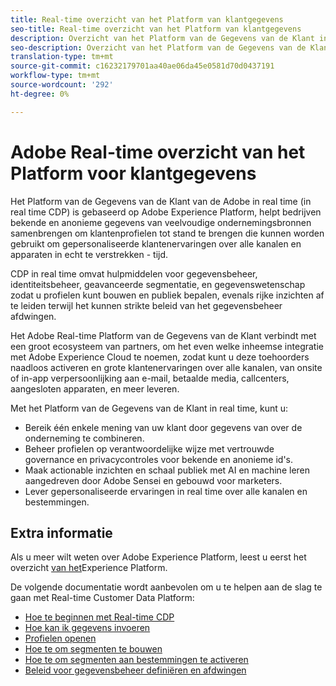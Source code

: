 ```yaml
---
title: Real-time overzicht van het Platform van klantgegevens
seo-title: Real-time overzicht van het Platform van klantgegevens
description: Overzicht van het Platform van de Gegevens van de Klant in real time
seo-description: Overzicht van het Platform van de Gegevens van de Klant in real time
translation-type: tm+mt
source-git-commit: c16232179701aa40ae06da45e0581d70d0437191
workflow-type: tm+mt
source-wordcount: '292'
ht-degree: 0%

---
```



# Adobe Real-time overzicht van het Platform voor klantgegevens

Het Platform van de Gegevens van de Klant van de Adobe in real time (in real time CDP) is gebaseerd op Adobe Experience Platform, helpt bedrijven bekende en anonieme gegevens van veelvoudige ondernemingsbronnen samenbrengen om klantenprofielen tot stand te brengen die kunnen worden gebruikt om gepersonaliseerde klantenervaringen over alle kanalen en apparaten in echt te verstrekken - tijd.

CDP in real time omvat hulpmiddelen voor gegevensbeheer, identiteitsbeheer, geavanceerde segmentatie, en gegevenswetenschap zodat u profielen kunt bouwen en publiek bepalen, evenals rijke inzichten af te leiden terwijl het kunnen strikte beleid van het gegevensbeheer afdwingen.

Het Adobe Real-time Platform van de Gegevens van de Klant verbindt met een groot ecosysteem van partners, om het even welke inheemse integratie met Adobe Experience Cloud te noemen, zodat kunt u deze toehoorders naadloos activeren en grote klantenervaringen over alle kanalen, van onsite of in-app verpersoonlijking aan e-mail, betaalde media, callcenters, aangesloten apparaten, en meer leveren.

Met het Platform van de Gegevens van de Klant in real time, kunt u:

* Bereik één enkele mening van uw klant door gegevens van over de onderneming te combineren.
* Beheer profielen op verantwoordelijke wijze met vertrouwde governance en privacycontroles voor bekende en anonieme id&#39;s.
* Maak actionable inzichten en schaal publiek met AI en machine leren aangedreven door Adobe Sensei en gebouwd voor marketers.
* Lever gepersonaliseerde ervaringen in real time over alle kanalen en bestemmingen.

## Extra informatie

Als u meer wilt weten over Adobe Experience Platform, leest u eerst het overzicht [van het](../landing/home.md)Experience Platform.

De volgende documentatie wordt aanbevolen om u te helpen aan de slag te gaan met Real-time Customer Data Platform:

* [Hoe te beginnen met Real-time CDP](get-started.md)
* [Hoe kan ik gegevens invoeren](sources/sources-overview.md)
* [Profielen openen](profile/profile-overview.md)
* [Hoe te om segmenten te bouwen](segmentation/segmentation-overview.md)
* [Hoe te om segmenten aan bestemmingen te activeren](destinations/activate-destinations.md)
* [Beleid voor gegevensbeheer definiëren en afdwingen](privacy/data-governance-overview.md)
